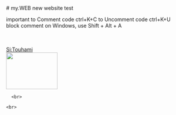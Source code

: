  <head><link rel = "icon" href = "https://tarek-bg.github.io/web/bookhtml/img/iconHasdrubalV2_15p.gif"  type = "image/x-icon"> </head>
# my.WEB
new website test

important
to Comment code   ctrl+K+C
to Uncomment code    ctrl+K+U
<BR>
block comment on Windows, use Shift + Alt + A 
<br>




<br>
<br><a href="https://drive.google.com/file/d/1MNO0ZnpimOvEDQEPoMZbPh8UtE4jeBxG/view" download>Si:Touhami</a><br>
      <a href="https://drive.google.com/file/d/1MNO0ZnpimOvEDQEPoMZbPh8UtE4jeBxG/view" target="_blank" position="absolute">
        <img src="https://tarek-bg.github.io/web/3video/medit00.png" alt="" width="140" height="100">
      </a>




      <br>

    <br>
